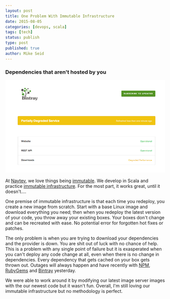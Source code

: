 ```yaml
---
layout: post
title: One Problem With Immutable Infrastructure
date: 2015-08-05
categories: [devops, scala]
tags: [tech]
status: publish
type: post
published: true
author: Mike Seid
---
```


### Dependencies that aren't hosted by you

![Bintray Down](/assets/bintray_down.png)

At [Naytev](https://www.naytev.com), we love things being [immutable](https://en.wikipedia.org/wiki/Immutable_object). We develop in Scala and practice [immutable infrastructure](http://chadfowler.com/blog/2013/06/23/immutable-deployments/). For the most part, it works great, until it doesn't....

One premise of immutable infrastructure is that each time you redeploy, you create a new image from scratch. Start with a base Linux image and download everything you need; then when you redeploy the latest version of your code, you throw away your existing boxes. Your boxes don't change and can be recreated with ease. No potential error for forgotten hot fixes or patches.

The only problem is when you are trying to download your dependencies and the provider is down. You are shit out of luck with no chance of help. This is a problem with any single point of failure but it is exasperated when you can't deploy any code change at all, even when there is no change in dependencies. Every dependency that gets cached on your box gets thrown out. Outages will always happen and have recently with [NPM](http://status.npmjs.org/incidents/8f606wk49gq4), [RubyGems](http://blog.rubygems.org/2015/08/13/postmortem.html) and [Bintray](http://status.bintray.com/incidents/kbrwgs20k12r) yesterday. 

We were able to work around it by modifying our latest image server images with the our newest code but it wasn't fun. Overall, I'm still loving our immutable infrastructure but no methodology is perfect.

